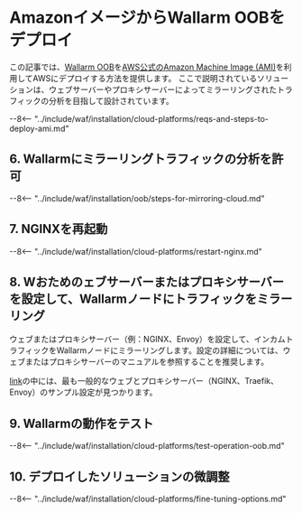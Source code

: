 [link-ssh-keys]:            https://docs.aws.amazon.com/AWSEC2/latest/UserGuide/get-set-up-for-amazon-ec2.html#create-a-key-pair
[link-sg]:                  https://docs.aws.amazon.com/en_us/AWSEC2/latest/UserGuide/get-set-up-for-amazon-ec2.html#create-a-base-security-group
[link-launch-instance]:     https://docs.aws.amazon.com/AWSEC2/latest/UserGuide/EC2_GetStarted.html#ec2-launch-instance

[anchor1]:      #2-create-a-security-group
[anchor2]:      #1-create-a-pair-of-ssh-keys-in-aws

[img-create-sg]:                ../../../images/installation-ami/common/create_sg.png
[versioning-policy]:            ../../../updating-migrating/versioning-policy.md#version-list
[img-wl-console-users]:         ../../../images/check-user-no-2fa.png
[img-create-wallarm-node]:      ../../../images/user-guides/nodes/create-cloud-node.png
[deployment-platform-docs]:     ../../../installation/supported-deployment-options.md
[node-token]:                       ../../../quickstart.md#deploy-the-wallarm-filtering-node
[api-token]:                        ../../../user-guides/settings/api-tokens.md
[wallarm-token-types]:              ../../../user-guides/nodes/nodes.md#api-and-node-tokens-for-node-creation
[platform]:                         ../../../installation/supported-deployment-options.md
[ptrav-attack-docs]:                ../../../attacks-vulns-list.md#path-traversal
[attacks-in-ui-image]:              ../../../images/admin-guides/test-attacks-quickstart.png
[wallarm-nginx-directives]:         ../../../admin-en/configure-parameters-en.md
[autoscaling-docs]:                 ../../../admin-en/installation-guides/amazon-cloud/autoscaling-overview.md
[real-ip-docs]:                     ../../../admin-en/using-proxy-or-balancer-en.md
[allocate-memory-docs]:             ../../../admin-en/configuration-guides/allocate-resources-for-node.md
[limiting-request-processing]:      ../../../user-guides/rules/configure-overlimit-res-detection.md
[logs-docs]:                        ../../../admin-en/configure-logging.md
[oob-advantages-limitations]:       ../overview.md#advantages-and-limitations
[wallarm-mode]:                     ../../../admin-en/configure-wallarm-mode.md
[wallarm-api-via-proxy]:            ../../../admin-en/configuration-guides/access-to-wallarm-api-via-proxy.md
[img-grouped-nodes]:                ../../../images/user-guides/nodes/grouped-nodes.png

# AmazonイメージからWallarm OOBをデプロイ

この記事では、[Wallarm OOB](overview.md)を[AWS公式のAmazon Machine Image (AMI)](https://aws.amazon.com/marketplace/pp/B073VRFXSD)を利用してAWSにデプロイする方法を提供します。 ここで説明されているソリューションは、ウェブサーバーやプロキシサーバーによってミラーリングされたトラフィックの分析を目指して設計されています。

<!-- ???
すべての地域がサポートされています -->

--8<-- "../include/waf/installation/cloud-platforms/reqs-and-steps-to-deploy-ami.md"

## 6. Wallarmにミラーリングトラフィックの分析を許可

--8<-- "../include/waf/installation/oob/steps-for-mirroring-cloud.md"

## 7. NGINXを再起動

--8<-- "../include/waf/installation/cloud-platforms/restart-nginx.md"

## 8. Wおためのェブサーバーまたはプロキシサーバーを設定して、Wallarmノードにトラフィックをミラーリング

ウェブまたはプロキシサーバー（例：NGINX、Envoy）を設定して、インカムトラフィックをWallarmノードにミラーリングします。設定の詳細については、ウェブまたはプロキシサーバーのマニュアルを参照することを推奨します。

[link](overview.md#examples-of-web-server-configuration-for-traffic-mirroring)の中には、最も一般的なウェブとプロキシサーバー（NGINX、Traefik、Envoy）のサンプル設定が見つかります。

## 9. Wallarmの動作をテスト

--8<-- "../include/waf/installation/cloud-platforms/test-operation-oob.md"

## 10. デプロイしたソリューションの微調整

--8<-- "../include/waf/installation/cloud-platforms/fine-tuning-options.md"
